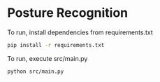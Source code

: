 # Posture Recognition

To run, install dependencies from requirements.txt

```bash
pip install -r requirements.txt
```

To run, execute src/main.py

```bash
python src/main.py
```